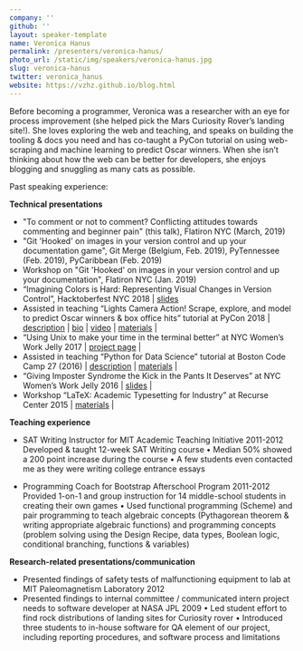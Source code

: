 ```yaml
---
company: ''
github: ''
layout: speaker-template
name: Veronica Hanus
permalink: /presenters/veronica-hanus/
photo_url: /static/img/speakers/veronica-hanus.jpg
slug: veronica-hanus
twitter: veronica_hanus
website: https://vzhz.github.io/blog.html
---
```


Before becoming a programmer, Veronica was a researcher with an eye for process improvement (she helped pick the Mars Curiosity Rover’s landing site!). She loves exploring the web and teaching, and speaks on building the tooling & docs you need and has co-taught a PyCon tutorial on using web-scraping and machine learning to predict Oscar winners. When she isn’t thinking about how the web can be better for developers, she enjoys blogging and snuggling as many cats as possible.

Past speaking experience:

**Technical presentations**

* "To comment or not to comment? Conflicting attitudes towards commenting and beginner pain"    (this talk), Flatiron NYC (March, 2019)
* "Git 'Hooked' on images in your version control and up your documentation game", Git Merge (Belgium, Feb. 2019), PyTennessee (Feb. 2019), PyCaribbean (Feb. 2019)
* Workshop on "Git 'Hooked' on images in your version control and up your documentation", Flatiron NYC (Jan. 2019)
* “Imagining Colors is Hard: Representing Visual Changes in Version Control”, Hacktoberfest NYC 2018 | [slides](https://bit.ly/2C7uNFI)
* Assisted in teaching “Lights Camera Action! Scrape, explore, and model to predict Oscar winners & box office hits” tutorial at PyCon 2018 | [description](https://us.pycon.org/2018/schedule/presentation/48/) | [bio](https://us.pycon.org/2018/speaker/profile/337/) | [video](https://www.youtube.com/watch?v=XMtygcrqHqo) | [materials](https://github.com/dhanus/oscars-tutorial/blob/master/Part1-Scraping-Box-Office-Hits.ipynb) |
* “Using Unix to make your time in the terminal better” at NYC Women’s Work Jelly 2017 | [project page](https://github.com/vzhz/friendly_terminal) |
* Assisted in teaching “Python for Data Science” tutorial at Boston Code Camp 27 (2016) | [description](https://www.bostoncodecamp.com/CC26/sessions/details/16421) | [materials](https://github.com/swzCuroverse/BostonCodeCamp26) |
* “Giving Imposter Syndrome the Kick in the Pants It Deserves” at NYC Women’s Work Jelly 2016 | [slides](https://docs.google.com/presentation/d/18IB_3lKaUcEqShqjqRn62Jc5XGqhevQnfncPPD7cA18/edit) |
* Workshop “LaTeX: Academic Typesetting for Industry” at Recurse Center 2015 | [materials](https://github.com/vzhz/LaTeXresources) |

**Teaching experience**

* SAT Writing Instructor for MIT Academic Teaching Initiative 2011-2012
Developed & taught 12-week SAT Writing course • Median 50% showed a 200 point increase during the course • A few students even contacted me as they were writing college entrance essays

* Programming Coach for Bootstrap Afterschool Program 2011-2012
Provided 1-on-1 and group instruction for 14 middle-school students in creating their own games • Used functional programming (Scheme) and pair programming to teach algebraic concepts (Pythagorean theorem & writing appropriate algebraic functions) and programming concepts (problem solving using the Design Recipe, data types, Boolean logic, conditional branching, functions & variables)

**Research-related presentations/communication**

* Presented findings of safety tests of malfunctioning equipment to lab at MIT Paleomagnetism Laboratory 2012
* Presented findings to internal committee / communicated intern project needs to software developer at NASA JPL 2009
• Led student effort to find rock distributions of landing sites for Curiosity rover • Introduced three students to in-house software for QA element of our project, including reporting procedures, and software process and limitations
